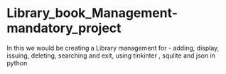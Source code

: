 # Library_book_Management-mandatory_project
In this we would be creating a Library management for - adding, display, issuing, deleting, searching and exit,
using tinkinter , squlite and json in python
